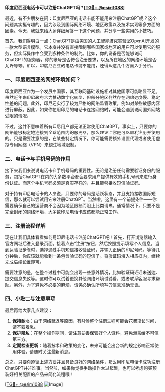 **印度尼西亚电话卡可以注册ChatGPT吗？[[TG💪+ @esim1088](https://t.me/s/esim1088)]**

最近，有不少朋友在问：印度尼西亚的电话卡能不能用来注册ChatGPT呢？这个问题其实挺有趣的，因为涉及到国际网络环境、地区政策以及技术实现等多方面的因素。今天，我就来给大家详细解答一下这个问题，并分享一些实用的小技巧。

首先，我们得明白一点：ChatGPT是由美国的人工智能研究实验室OpenAI开发的一款大型语言模型。它本身并没有直接限制哪些国家或地区的用户可以使用它的服务，但实际操作中会受到多种条件的制约。比如，你的设备是否能够访问ChatGPT的服务器，你的账号是否符合注册要求，以及所在地区的网络环境是否允许等等。所以，印度尼西亚的电话卡能不能用，还得从这几个方面入手分析。

### 一、印度尼西亚的网络环境如何？

印度尼西亚作为一个发展中国家，其互联网基础设施相对其他国家可能略显不足。虽然近年来印尼政府大力推动数字化转型，但部分地区仍然存在网络速度慢、稳定性差的问题。此外，印尼还实行了较为严格的网络监管政策，例如对某些敏感内容进行屏蔽。因此，如果你使用印尼的电话卡连接网络时，可能会遇到访问国外网站受限的情况。

不过，这并不意味着所有印尼用户都无法正常使用ChatGPT。事实上，只要你的网络能够稳定地连接到全球范围内的服务器，那么理论上你是可以顺利注册并使用的。只是需要注意的是，在某些特定情况下，你可能需要额外设置代理或者使用虚拟专用网络（VPN）来绕过地域限制。

### 二、电话卡与手机号码的作用

接下来我们来说说电话卡和手机号码的重要性。无论是注册任何需要验证身份的服务，包括ChatGPT在内的大多数平台都会要求用户提供有效的手机号码来进行身份认证。而这个手机号码必须是真实存在的，并且能够接收短信验证码。

对于持有印尼电话卡的人来说，只要你的号码是活跃状态，并且支持接收国际短信，那么就可以尝试用它来注册ChatGPT。当然啦，这里有一个前提条件——你需要确保自己的运营商不会因为地区限制而阻止此类请求。通常情况下，只要不是完全封闭的网络环境，大多数印尼电话卡应该都能正常工作。

### 三、注册流程详解

现在让我们具体看看如何用印尼电话卡注册ChatGPT吧！首先，打开浏览器输入官方网址后进入登录页面。接着点击“注册”按钮，然后按照提示填写个人信息。当到达验证步骤时，选择通过手机短信接收验证码，并输入正确的印尼号码。等待几分钟后，你应该就能收到一条包含验证码的短信了。将验证码填入相应框内，继续完成后续设置即可。

需要注意的是，在整个过程中可能会出现一些意外情况，比如验证码迟迟未送达、提交信息失败等。这时你可以试着更换其他网络环境试试看，或者联系客服寻求帮助。另外，为了避免不必要的麻烦，请务必确认所填写的信息准确无误。

### 四、小贴士与注意事项

最后再给大家几点建议：

1. **保持耐心**：由于网络延迟等原因，有时候整个注册过程可能会花费较长时间，请不要着急。
2. **保护隐私**：在整个操作期间，请注意妥善保管好个人资料，避免泄露给不可信第三方。
3. **定期检查更新**：随着技术和政策的变化，未来可能会出台新的规定影响正常使用体验，请随时关注最新消息。

总之，只要你遵循上述方法并且具备良好的网络条件，那么用印尼电话卡成功注册ChatGPT并非难事。当然啦，如果你觉得手动操作太过繁琐，也可以考虑购买预装好相关配置的产品来简化流程哦！

[[TG💪+ @esim1088](https://t.me/s/esim1088) ![Image](https://i.postimg.cc/4NQfJmqS/Snipaste-2025-05-13-00-14-12.png)]